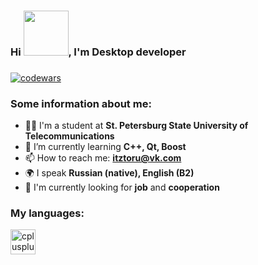 ### Hi <img src="https://github.com/blackcater/blackcater/raw/main/images/Hi.gif" width="72">, I'm Desktop developer 
### 



[![codewars](https://www.codewars.com/users/pavel-cpp/badges/large)](https://www.codewars.com/users/pavel-cpp)

### Some information about me:

- 🧑‍💻 I'm a student at **St. Petersburg State University of Telecommunications**
- 🌱 I’m currently learning **C++, Qt, Boost**
- 📫 How to reach me: **itztoru@vk.com**
- 🌍 I speak **Russian (native), English (B2)**
- 💼 I'm currently looking for **job** and **cooperation**

### My languages:
<a href="https://www.w3schools.com/cpp/" target="_blank" rel="noreferrer"> <img src="https://raw.githubusercontent.com/daniilshat/daniilshat/2d7eafe5250314b3d422c86b35de062e0f1f5178/icons/C%2B%2B.svg" alt="cplusplus" width="40" height="40"/> </a>
